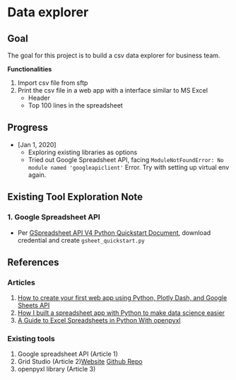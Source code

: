 # Data explorer

## Goal
The goal for this project is to build a csv data explorer for business team.

**Functionalities**
1. Import csv file from sftp
2. Print the csv file in a web app with a interface similar to MS Excel
    - Header
    - Top 100 lines in the spreadsheet 


## Progress
- [Jan 1, 2020] 
	- Exploring existing libraries as options
	- Tried out Google Spreadsheet API, facing `ModuleNotFoundError: No module named 'googleapiclient'` Error. Try with setting up virtual env again.


## Existing Tool Exploration Note
### 1. Google Spreadsheet API
- Per [GSpreadsheet API V4 Python Quickstart Document](https://developers.google.com/sheets/api/quickstart/python), download credential and create `gsheet_quickstart.py`





## References
### Articles
1. [How to create your first web app using Python, Plotly Dash, and Google Sheets API](https://towardsdatascience.com/how-to-create-your-first-web-app-using-python-plotly-dash-and-google-sheets-api-7a2fe3f5d256)
2. [How I built a spreadsheet app with Python to make data science easier](https://hackernoon.com/introducing-grid-studio-a-spreadsheet-app-with-python-to-make-data-science-easier-tdup38f7)
3. [A Guide to Excel Spreadsheets in Python With openpyxl](https://realpython.com/openpyxl-excel-spreadsheets-python/)

### Existing tools
1. Google spreadsheet API (Article 1)
2. Grid Studio (Article 2)[Website](https://gridstudio.io/) [Github Repo](https://github.com/ricklamers/gridstudio)
3. openpyxl library (Article 3)
